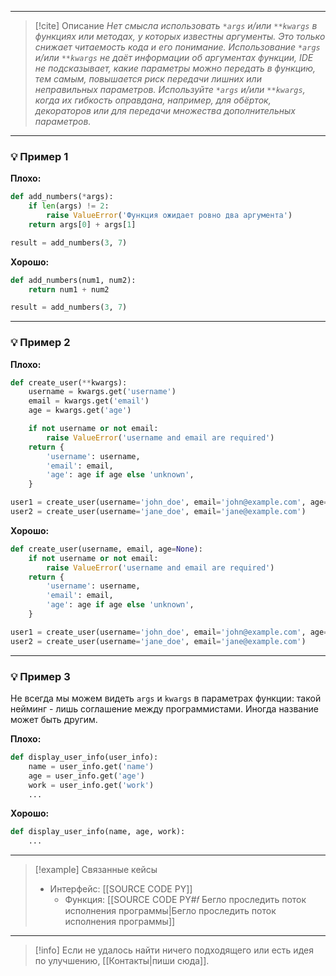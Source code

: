 ***

> [!cite] Описание
>_Нет смысла использовать `*args` и/или `**kwargs` в функциях или методах, у которых известны аргументы. Это только снижает читаемость кода и его понимание.
>Использование `*args` и/или `**kwargs` не даёт информации об аргументах функции, IDE не подсказывает, какие параметры можно передать в функцию, тем самым, повышается риск передачи лишних или неправильных параметров.
Используйте `*args` и/или `**kwargs`, когда их гибкость оправдана, например, для обёрток, декораторов или для передачи множества дополнительных параметров._

***
### 💡 Пример 1


**Плохо:**
```python
def add_numbers(*args):
	if len(args) != 2:
		raise ValueError('Функция ожидает ровно два аргумента')
	return args[0] + args[1]

result = add_numbers(3, 7)
```

**Хорошо:**
```python
def add_numbers(num1, num2):
	return num1 + num2

result = add_numbers(3, 7)
```

***
### 💡 Пример 2


**Плохо:**
```python
def create_user(**kwargs):
	username = kwargs.get('username')
	email = kwargs.get('email')
	age = kwargs.get('age')

	if not username or not email:
		raise ValueError('username and email are required')
	return {
		'username': username,
		'email': email,
		'age': age if age else 'unknown',
	}

user1 = create_user(username='john_doe', email='john@example.com', age=30)
user2 = create_user(username='jane_doe', email='jane@example.com')
```

**Хорошо:**
```python
def create_user(username, email, age=None):
	if not username or not email:
		raise ValueError('username and email are required')
	return {
		'username': username,
		'email': email,
		'age': age if age else 'unknown',
	}

user1 = create_user(username='john_doe', email='john@example.com', age=30)
user2 = create_user(username='jane_doe', email='jane@example.com')
```

***
### 💡 Пример 3
Не всегда мы можем видеть `args` и `kwargs` в параметрах функции: такой нейминг - лишь соглашение между программистами. Иногда название может быть другим.

**Плохо:**
```python
def display_user_info(user_info):
    name = user_info.get('name')
    age = user_info.get('age')
    work = user_info.get('work')
    ...
```

**Хорошо:**
```python
def display_user_info(name, age, work):
    ...
```

***

> [!example] Связанные кейсы
>- Интерфейс: [[SOURCE CODE PY]]
>	- Функция: [[SOURCE CODE PY#𝑓 Бегло проследить поток исполнения программы|Бегло проследить поток исполнения программы]]

***

> [!info]
> Если не удалось найти ничего подходящего или есть идея по улучшению, [[Контакты|пиши сюда]].

